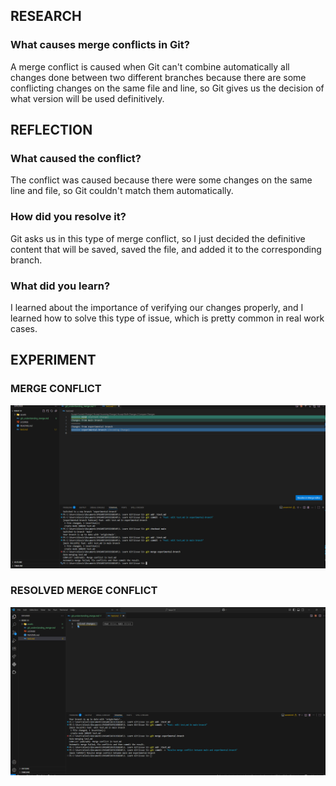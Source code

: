 ## RESEARCH

### What causes merge conflicts in Git?

A merge conflict is caused when Git can't combine automatically all changes done between two different branches because there are some conflicting changes on the same file and line, so Git gives us the decision of what version will be used definitively.

## REFLECTION

### What caused the conflict?

The conflict was caused because there were some changes on the same line and file, so Git couldn't match them automatically.

### How did you resolve it?

Git asks us in this type of merge conflict, so I just decided the definitive content that will be saved, saved the file, and added it to the corresponding branch.

### What did you learn?

I learned about the importance of verifying our changes properly, and I learned how to solve this type of issue, which is pretty common in real work cases.

## EXPERIMENT

### MERGE CONFLICT

![MERGE CONFLICT](assets/merge_conflict.png)

### RESOLVED MERGE CONFLICT

![RESOLVED MERGE CONFLICT](assets/ResolvedMergeConflict.png)